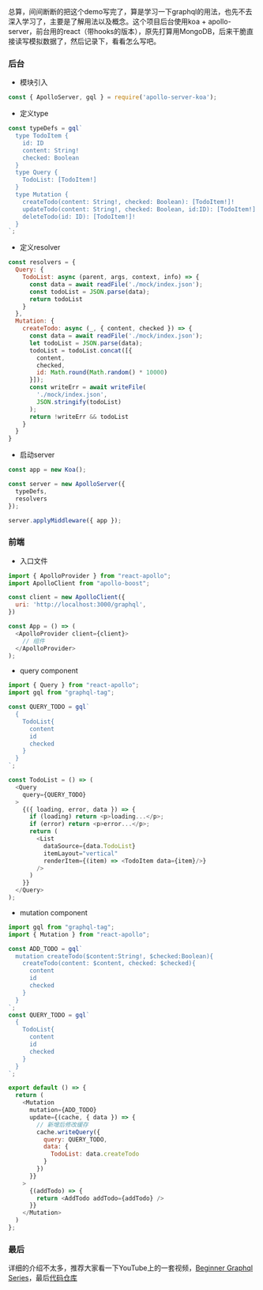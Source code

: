 总算，间间断断的把这个demo写完了，算是学习一下graphql的用法，也先不去深入学习了，主要是了解用法以及概念。这个项目后台使用koa + apollo-server，前台用的react（带hooks的版本），原先打算用MongoDB，后来干脆直接读写模拟数据了，然后记录下，看看怎么写吧。

### 后台

- 模块引入
```javascript
const { ApolloServer, gql } = require('apollo-server-koa');
```

- 定义type
```javascript
const typeDefs = gql`
  type TodoItem {
    id: ID
    content: String!
    checked: Boolean
  }
  type Query {
    TodoList: [TodoItem!]
  }
  type Mutation {
    createTodo(content: String!, checked: Boolean): [TodoItem!]!
    updateTodo(content: String!, checked: Boolean, id:ID): [TodoItem!]!,
    deleteTodo(id: ID): [TodoItem!]!
  }
`;
```

- 定义resolver
```javascript
const resolvers = {
  Query: {
    TodoList: async (parent, args, context, info) => {
      const data = await readFile('./mock/index.json');
      const todoList = JSON.parse(data);
      return todoList
    }
  },
  Mutation: {
    createTodo: async (_, { content, checked }) => {
      const data = await readFile('./mock/index.json');
      let todoList = JSON.parse(data);
      todoList = todoList.concat([{
        content,
        checked,
        id: Math.round(Math.random() * 10000)
      }]);
      const writeErr = await writeFile(
        './mock/index.json',
        JSON.stringify(todoList)
      );
      return !writeErr && todoList
    }
  }
}
```

- 启动server
```javascript
const app = new Koa();

const server = new ApolloServer({
  typeDefs,
  resolvers
});

server.applyMiddleware({ app });
```

### 前端
- 入口文件
```javascript
import { ApolloProvider } from "react-apollo";
import ApolloClient from "apollo-boost";

const client = new ApolloClient({
  uri: 'http://localhost:3000/graphql',
})

const App = () => (
  <ApolloProvider client={client}>
    // 组件
  </ApolloProvider>
);
```

- query component
```javascript
import { Query } from "react-apollo";
import gql from "graphql-tag";

const QUERY_TODO = gql`
  {
    TodoList{
      content
      id
      checked
    }
  }
`;

const TodoList = () => (
  <Query
    query={QUERY_TODO}
  >
    {({ loading, error, data }) => {
      if (loading) return <p>loading...</p>;
      if (error) return <p>error...</p>;
      return (
        <List
          dataSource={data.TodoList}
          itemLayout="vertical"
          renderItem={(item) => <TodoItem data={item}/>}
        />
      )
    }}
  </Query>
);
```

- mutation component
```javascript
import gql from "graphql-tag";
import { Mutation } from "react-apollo";

const ADD_TODO = gql`
  mutation createTodo($content:String!, $checked:Boolean){
    createTodo(content: $content, checked: $checked){
      content
      id
      checked
    }
  }
`;
const QUERY_TODO = gql`
  {
    TodoList{
      content 
      id
      checked
    }
  }
`;

export default () => {
  return (
    <Mutation
      mutation={ADD_TODO}
      update={(cache, { data }) => {
        // 新增后修改缓存
        cache.writeQuery({
          query: QUERY_TODO,
          data: {
            TodoList: data.createTodo
          }
        })
      }}
    >
      {(addTodo) => {
        return <AddTodo addTodo={addTodo} />
      }}
    </Mutation>
  )
};
```

### 最后
详细的介绍不太多，推荐大家看一下YouTube上的一套视频，[Beginner Graphql Series](https://www.youtube.com/watch?v=DyvsMKsEsyE&list=PLN3n1USn4xln0j_NN9k4j5hS1thsGibKi)，最后[代码仓库](https://github.com/1921622004/apollo-demo)